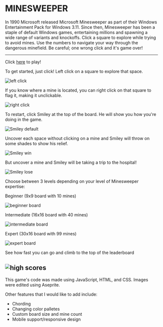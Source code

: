 
# MINESWEEPER

In 1990 Microsoft released Microsoft Minesweeper as part of their Windows Entertainment Pack for Windows 3.11. Since then, Minesweeper has been a staple of default Windows games, entertaining millions and spawning a wide range of variants and knockoffs. Click a square to explore while trying to avoid mines. Use the numbers to navigate your way through the dangerous minefield. Be careful; one wrong click and it's game over! 

---

Click [here](https://kelleralex04.github.io/Minesweeper/) to play!

To get started, just click! Left click on a square to explore that space.

![left click](https://i.imgur.com/uY7M4EN.png)

If you know where a mine is located, you can right click on that square to flag it, making it unclickable. 

![right click](https://i.imgur.com/whEfvnz.png)

To restart, click Smiley at the top of the board. He will show you how you're doing in the game.

![Smiley default](https://i.imgur.com/J2Kqmnu.png)

Uncover each space without clicking on a mine and Smiley will throw on some shades to show his relief.

![Smiley win](https://i.imgur.com/wpHoBvu.png)

But uncover a mine and Smiley will be taking a trip to the hospital! 

![Smiley lose](https://i.imgur.com/igOQdOd.png)

Choose between 3 levels depending on your level of Minesweeper expertise:

Beginner (9x9 board with 10 mines)

![beginner board](https://i.imgur.com/o2ZhcLE.png)

Intermediate (16x16 board with 40 mines)

![intermediate board](https://i.imgur.com/S2NOeA1.png)

Expert (30x16 board with 99 mines)

![expert board](https://i.imgur.com/pQuNian.png)

See how fast you can go and climb to the top of the leaderboard

![high scores](https://i.imgur.com/We54Uxi.png)
---

This game's code was made using JavaScript, HTML, and CSS. Images were edited using Aseprite.

Other features that I would like to add include: 
- Chording
- Changing color palletes
- Custom board size and mine count
- Mobile support/responsive design

